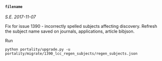 #### ```filename```
*S.E. 2017-11-07*

Fix for issue 1390 - incorrectly spelled subjects affecting discovery.
Refresh the subject name saved on journals, applications, article bibjson.

Run

    python portality/upgrade.py -u portality/migrate/1390_lcc_regen_subjects/regen_subjects.json
